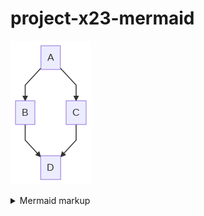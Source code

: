 # project-x23-mermaid

<!-- generated by mermaid compile action - START -->
![~mermaid diagram 1~](output/README-md-1.png)
<details>
  <summary>Mermaid markup</summary>

```mermaid
graph TD;
    A-->B;
    A-->C;
    B-->D;
    C-->D;
```

</details>
<!-- generated by mermaid compile action - END -->

